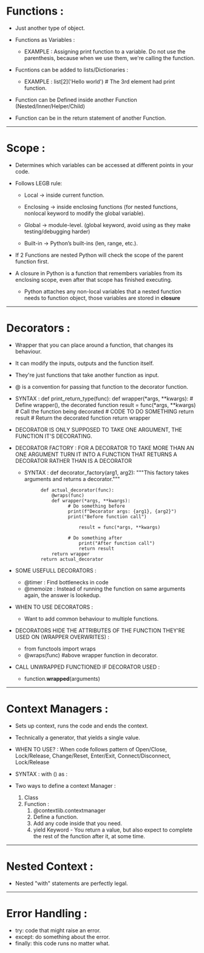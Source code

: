 

#  Functions :

- Just another type of object.

- Functions as Variables :
	- EXAMPLE : Assigning print function to a variable. Do not use the parenthesis, because when we use them, we're calling the function.

- Fucntions can be added to lists/Dictionaries : 
	- EXAMPLE : list[2]('Hello world') # The 3rd element had print function.

- Function can be Defined inside another Function (Nested/Inner/Helper/Child) 

- Function can be in the return statement of another Function.

--- 
#  Scope :

- Determines which variables can be accessed at different points in your code.

- Follows LEGB rule:

	- Local → inside current function.

	- Enclosing → inside enclosing functions (for nested functions, nonlocal keyword to modify the global variable).

	- Global → module-level. (global keyword, avoid using as they make testing/debugging harder)

	- Built-in → Python’s built-ins (len, range, etc.).

- If 2 Functions are nested Python will check the scope of the parent function first.

- A closure in Python is a function that remembers variables from its enclosing scope, even after that scope has finished executing.
	- Python attaches any non-local variables that a nested function needs to function object, those variables are stored in __closure__

--- 
#  Decorators :


- Wrapper that you can place around a function, that changes its behaviour.

- It can modify the inputs, outputs and the function itself.

- They're just functions that take another function as input.

- @ is a convention for passing that function to the decorator function.

- SYNTAX :
	def print_return_type(func):
  		def wrapper(*args, **kwargs): # Define wrapper(), the decorated function
    			result = func(*args, **kwargs) # Call the function being decorated
			# CODE TO DO SOMETHING
    			return result
  		# Return the decorated function
  		return wrapper

- DECORATOR IS ONLY SUPPOSED TO TAKE ONE ARGUMENT, THE FUNCTION IT'S DECORATING.

- DECORATOR FACTORY : FOR A DECORATOR TO TAKE MORE THAN AN ONE ARGUMENT TURN IT INTO A FUNCTION THAT RETURNS A DECORATOR RATHER THAN IS A DECORATOR 
	- SYNTAX : 
		def decorator_factory(arg1, arg2):
   		"""This factory takes arguments and returns a decorator."""

    			def actual_decorator(func):
        			@wraps(func)
        			def wrapper(*args, **kwargs):
          				  # Do something before
          				  print(f"Decorator args: {arg1}, {arg2}")
           				  print("Before function call")

            				  result = func(*args, **kwargs)

           				  # Do something after
            				  print("After function call")
            				  return result
       				return wrapper
    			return actual_decorator


- SOME USEFULL DECORATORS :
	- @timer : Find bottlenecks in code
	- @memoize : Instead of running the function on same arguments again, the answer is lookedup.

- WHEN TO USE DECORATORS : 
	- Want to add common behaviour to multiple functions.

- DECORATORS HIDE THE ATTRIBUTES OF THE FUNCTION THEY'RE USED ON (WRAPPER OVERWRITES) :
	- from functools import wraps
	- @wraps(func) #above wrapper function in decorator.

- CALL UNWRAPPED FUNCTIONED IF DECORATOR USED :
	- function.__wrapped__(arguments)


---
#  Context Managers :

- Sets up context, runs the code and ends the context.
	
- Technically a generator, that yields a single value.

- WHEN TO USE? : When code follows pattern of Open/Close, Lock/Release, Change/Reset, Enter/Exit, Connect/Disconnect, Lock/Release

- SYNTAX :
	with <context-manager>(<args>) as <variable-name>:
	
- Two ways to define a context Manager :
	1. Class
	2. Function : 
		1. @contextlib.contextmanager
		2. Define a function.
		3. Add any code inside that you need.
		4. yield Keyword - You return a value, but also expect to complete the rest of the function after it, at some time.

---

#  Nested Context :

- Nested "with" statements are perfectly legal.

--- 
#  Error Handling :
- try:  code that might raise an error.
- except: do something about the error.
- finally: this code runs no matter what.










































